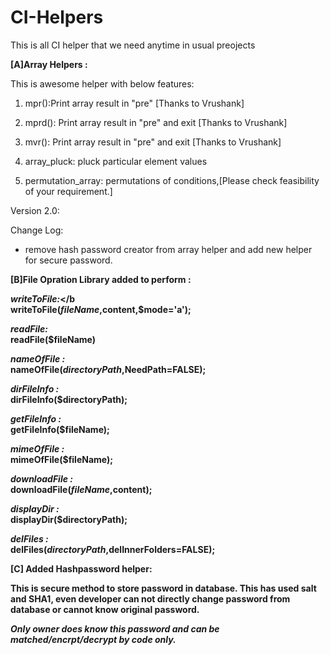CI-Helpers
==========

This is all CI helper that we need anytime in usual preojects


<b>[A]Array Helpers : </b>

This is awesome helper with below features:
1. mpr():Print array result in "pre" [Thanks to Vrushank]

2. mprd(): Print array result in "pre" and exit [Thanks to Vrushank]

3. mvr(): Print array result in "pre" and exit [Thanks to Vrushank]

4. array_pluck: pluck particular element values

5. permutation_array: permutations of conditions,[Please check feasibility of your requirement.]



Version 2.0:

Change Log:
- remove hash password creator from array helper and add new helper for secure password.

<b>[B]File Opration Library added to perform : </b>

<b><i>writeToFile:</i></b <br>
writeToFile($fileName,$content,$mode='a');

<b><i>readFile:</i></b><br>
readFile($fileName)

<b><i>nameOfFile :</i></b><br>
nameOfFile($directoryPath,$NeedPath=FALSE);

<b><i>dirFileInfo :</i></b><br>
dirFileInfo($directoryPath);

<b><i>getFileInfo :</i></b><br>
getFileInfo($fileName);

<b><i>mimeOfFile :</i></b><br>
mimeOfFile($fileName);

<b><i>downloadFile :</i></b><br>
downloadFile($fileName,$content);

<b><i>displayDir :</i></b><br>
displayDir($directoryPath);

<b><i>delFiles :</i></b><br>
delFiles($directoryPath,$delInnerFolders=FALSE);

<b>[C] Added Hashpassword helper: </b>

This is secure method to store password in database.
This has used salt and SHA1, even developer can not directly change password from database or cannot know original password.

<i>Only owner does know this password and can be matched/encrpt/decrypt by code only.</i>

